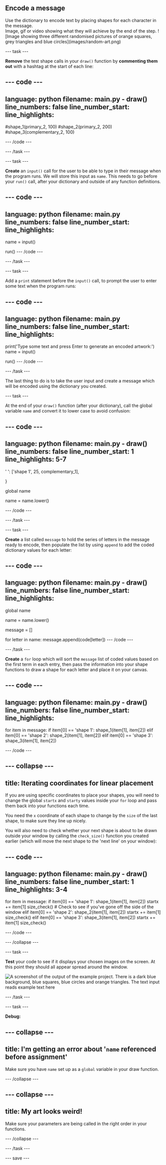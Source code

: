 ## Encode a message

<div style="display: flex; flex-wrap: wrap">
<div style="flex-basis: 200px; flex-grow: 1; margin-right: 15px;">
Use the dictionary to encode text by placing shapes for each character in the message.
</div>
<div>
Image, gif or video showing what they will achieve by the end of the step. ![Image showing three different randomised pictures of orange squares, grey triangles and blue circles](images/random-art.png)
</div>
</div>

--- task ---

**Remove** the test shape calls in your `draw()` function by **commenting them out** with a hashtag at the start of each line:

--- code ---
---
language: python
filename: main.py - draw()
line_numbers: false
line_number_start: 
line_highlights: 
---
#shape_1(primary_2, 100)
#shape_2(primary_2, 200)
#shape_3(complementary_2, 100)

--- /code ---

--- /task ---


--- task ---

**Create** an `input()` call for the user to be able to type in their message when the program runs. We will store this input as `name`. 
This needs to go before your `run()` call, after your dictionary and outside of any function definitions.

--- code ---
---
language: python
filename: main.py
line_numbers: false
line_number_start: 
line_highlights: 
---

name = input()

run()
--- /code ---

--- /task ---

--- task ---

Add a `print` statement before the `input()` call, to prompt the user to enter some text when the program runs:

--- code ---
---
language: python
filename: main.py
line_numbers: false
line_number_start: 
line_highlights: 
---

print('Type some text and press Enter to generate an encoded artwork:')
name = input()

run()
--- /code ---

--- /task ---

The last thing to do is to take the user input and create a message which will be encoded using the dictionary you created.

--- task ---

At the end of your `draw()` function (after your dictionary), call the global variable `name` and convert it to lower case to avoid confusion:

--- code ---
---
language: python
filename: main.py - draw()
line_numbers: false
line_number_start: 1
line_highlights: 5-7
---
' ': ['shape 1', 25, complementary_1],

}

global name

name = name.lower()

--- /code ---

--- /task ---

--- task ---

**Create** a list called `message` to hold the series of letters in the message ready to encode, then populate the list by using `append` to add the coded dictionary values for each letter:

--- code ---
---
language: python
filename: main.py - draw()
line_numbers: false
line_number_start: 
line_highlights: 
---

global name

name = name.lower()

message = []

for letter in name:
    message.append(code[letter])
--- /code ---

--- /task ---

**Create** a `for` loop which will sort the `message` list of coded values based on the first term in each entry, then pass the information into your shape functions to draw a shape for each letter and place it on your canvas.

--- code ---
---
language: python
filename: main.py - draw()
line_numbers: false
line_number_start: 
line_highlights: 
---
for item in message:
  if item[0] == 'shape 1':
    shape_1(item[1], item[2])
  elif item[0] == 'shape 2':
    shape_2(item[1], item[2])
  elif item[0] == 'shape 3':
    shape_3(item[1], item[2])

--- /code ---

--- collapse ---
---
title: Iterating coordinates for linear placement
---
If you are using specific coordinates to place your shapes, you will need to change the global `startx` and `starty` values inside your `for` loop and pass them back into your functions each time. 

You need the `x` coordinate of each shape to change by the `size` of the last shape, to make sure they line up nicely.

You will also need to check whether your next shape is about to be drawn outside your window by calling the `check_size()` function you created earlier (which will move the next shape to the 'next line' on your window):

--- code ---
---
language: python
filename: main.py - draw()
line_numbers: false
line_number_start: 1
line_highlights: 3-4
---
for item in message:
  if item[0] == 'shape 1':
    shape_1(item[1], item[2]) 
    startx += item[1] 
    size_check() # Check to see if you've gone off the side of the window
  elif item[0] == 'shape 2':
    shape_2(item[1], item[2])
    startx += item[1]
    size_check()
  elif item[0] == 'shape 3':
    shape_3(item[1], item[2])
    startx += item[1]
    size_check()

--- /code ---

--- /collapse ---

--- task ---

**Test** your code to see if it displays your chosen images on the screen. At this point they should all appear spread around the window.

![A screenshot of the output of the example project. There is a dark blue background, blue squares, blue circles and orange triangles. The text input reads example text here](images/shape-functions3.PNG)

--- /task ---

--- task ---

**Debug:**

--- collapse ---
---
title: I'm getting an error about '`name` referenced before assignment'
---
Make sure you have `name` set up as a `global` variable in your draw function.

--- /collapse ---

--- collapse ---
---
title: My art looks weird!
---
Make sure your parameters are being called in the right order in your functions.

--- /collapse ---

--- /task ---

--- save ---
